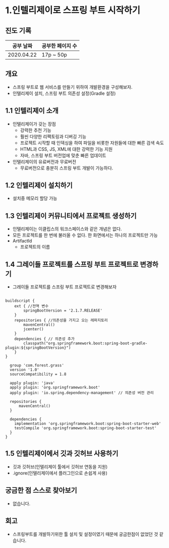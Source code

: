# 1.인텔리제이로 스프링 부트 시작하기  

## 진도 기록

|공부 날짜|공부한 페이지 수|
|---|---|
|2020.04.22|17p ~ 50p |

## 개요
- 스프링 부트로 웹 서비스를 만들기 위하여 개발환경을 구성해보자.
- 인텔리제이 설치, 스프링 부트 의존성 설정(Gradle 설정)

## 1.1 인텔리제이 소개
- 인텔리제이가 갖는 장점
  - 강력한 추천 기능
  - 훨씬 다양한 리팩토링과 디버깅 기능
  - 프로젝트 시작할 때 인덱싱을 하여 파일을 비롯한 자원들에 대한 빠른 검색 속도
  - HTML과 CSS, JS, XML에 대한 강력한 기능 지원
  - 자바, 스프링 부트 버전업에 맞춘 빠른 업데이트
- 인텔리제이의 유료버전과 무료버전
  - 무료버전으로 충분히 스프링 부트 개발이 가능하다.

## 1.2 인텔리제이 설치하기
- 설치중 메모리 할당 가능

## 1.3 인텔리제이 커뮤니티에서 프로젝트 생성하기
- 인텔리제이는 이클립스의 워크스페이스와 같은 개념은 없다.
- 모든 프로젝트를 한 번에 불러올 수 없다. 한 화면에서는 하나의 프로젝트만 가능
- ArtifactId
  - 프로젝트의 이름

## 1.4 그레이들 프로젝트를 스프링 부트 프로젝트로 변경하기
- 그레이들 프로젝트를 스프링 부트 프로젝트로 변경해보자
<pre><code>
buildscript {
    ext { //전역 변수
        springBootVersion = '2.1.7.RELEASE'
    }
    repositories { //의존성을 가지고 오는 레파지토리
        mavenCentral()
        jcenter()
    }
    dependencies { // 의존성 추가
        classpath("org.springframework.boot:spring-boot-gradle-plugin:${springBootVersion}")
    }
}

  group 'com.forest.grass'
  version '1.0'
  sourceCompatibility = 1.8
    
  apply plugin: 'java'
  apply plugin: 'org.springframework.boot'
  apply plugin: 'io.spring.dependency-management' // 의존성 버전 관리

  repositories {
      mavenCentral()
  }

  dependencies {
    implementation 'org.springframework.boot:spring-boot-starter-web'
    testCompile 'org.springframework.boot:spring-boot-starter-test'
  }
}
</code></pre>

## 1.5 인텔리제이에서 깃과 깃허브 사용하기
- 깃과 깃허브(인텔리제이 툴에서 깃허브 연동을 지원)
- .ignore(인텔리제이에서 플러그인으로 손쉽게 사용)

## 궁금한 점 스스로 찾아보기
- 없습니다.

## 회고
- 스프링부트를 개발하기위한 툴 설치 및 설정이였기 때문에 궁금한점이 없었던 것 같습니다.